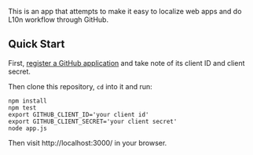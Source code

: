 This is an app that attempts to make it easy to localize web
apps and do L10n workflow through GitHub.

## Quick Start

First, [register a GitHub application][github_register] and take
note of its client ID and client secret.

Then clone this repository, `cd` into it and run:

```
npm install
npm test
export GITHUB_CLIENT_ID='your client id'
export GITHUB_CLIENT_SECRET='your client secret'
node app.js
```

Then visit http://localhost:3000/ in your browser.

[github_register]: https://github.com/settings/applications/new
